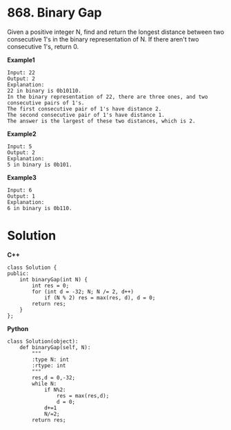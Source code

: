 # 868. Binary Gap
Given a positive integer N, find and return the longest distance between two consecutive 1's in the binary representation of
N.
If there aren't two consecutive 1's, return 0.

**Example1**
```
Input: 22
Output: 2
Explanation: 
22 in binary is 0b10110.
In the binary representation of 22, there are three ones, and two consecutive pairs of 1's.
The first consecutive pair of 1's have distance 2.
The second consecutive pair of 1's have distance 1.
The answer is the largest of these two distances, which is 2.
```
**Example2**
```
Input: 5
Output: 2
Explanation: 
5 in binary is 0b101.
```
**Example3**
```
Input: 6
Output: 1
Explanation: 
6 in binary is 0b110.
```

# Solution
**C++**
```
class Solution {
public:
    int binaryGap(int N) {
        int res = 0;
        for (int d = -32; N; N /= 2, d++)
            if (N % 2) res = max(res, d), d = 0;
        return res;
    }
};
```

**Python**
```
class Solution(object):
    def binaryGap(self, N):
        """
        :type N: int
        :rtype: int
        """
        res,d = 0,-32;
        while N:
            if N%2:
                res = max(res,d);
                d = 0;
            d+=1
            N/=2;
        return res;
```
